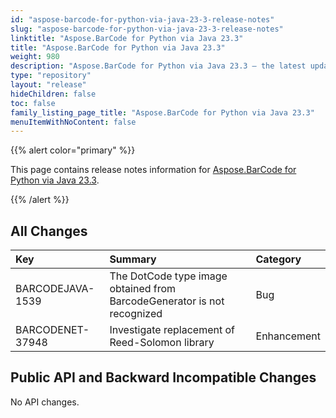 ```yaml
---
id: "aspose-barcode-for-python-via-java-23-3-release-notes"
slug: "aspose-barcode-for-python-via-java-23-3-release-notes"
linktitle: "Aspose.BarCode for Python via Java 23.3"
title: "Aspose.BarCode for Python via Java 23.3"
weight: 980
description: "Aspose.BarCode for Python via Java 23.3 – the latest updates and fixes."
type: "repository"
layout: "release"
hideChildren: false
toc: false
family_listing_page_title: "Aspose.BarCode for Python via Java 23.3"
menuItemWithNoContent: false
---
```


{{% alert color="primary" %}} 

This page contains release notes information for [Aspose.BarCode for Python via Java 23.3](https://releases.aspose.com/barcode/python-java/new-releases/aspose.barcode-for-python-via-java-23.3/).

{{% /alert %}} 
## **All Changes**

|**Key**|**Summary**|**Category**|
| :- | :- | :- |
|BARCODEJAVA-1539|The DotCode type image obtained from BarcodeGenerator is not recognized|Bug|
|BARCODENET-37948|Investigate replacement of Reed-Solomon library|Enhancement|


## **Public API and Backward Incompatible Changes**
No API changes.